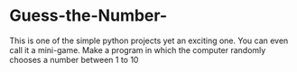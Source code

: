 # Guess-the-Number-
This is one of the simple python projects yet an exciting one. You can even call it a mini-game. Make a program in which the computer randomly chooses a number between 1 to 10

